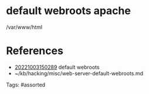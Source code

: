 # default webroots apache
/var/www/html

# References
- [20221003150289](/zet/20221003150289/) default webroots
- ~/kb/hacking/misc/web-server-default-webroots.md

Tags:
    #assorted


